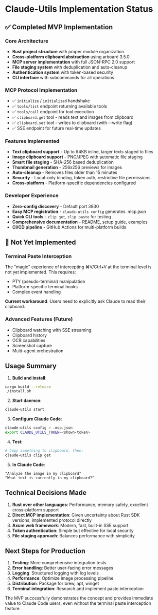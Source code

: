 # Claude-Utils Implementation Status

## ✅ Completed MVP Implementation

### Core Architecture
- **Rust project structure** with proper module organization
- **Cross-platform clipboard abstraction** using arboard 3.5.0
- **MCP server implementation** with full JSON-RPC 2.0 support
- **File staging system** with deduplication and auto-cleanup
- **Authentication system** with token-based security
- **CLI interface** with subcommands for all operations

### MCP Protocol Implementation
- ✅ `initialize` / `initialized` handshake
- ✅ `tools/list` endpoint returning available tools
- ✅ `tools/call` endpoint for tool execution
- ✅ `clipboard.get` tool - reads text and images from clipboard
- ✅ `clipboard.set` tool - writes to clipboard (with --write flag)
- ✅ SSE endpoint for future real-time updates

### Features Implemented
- **Text clipboard support** - Up to 64KB inline, larger texts staged to files
- **Image clipboard support** - PNG/JPEG with automatic file staging
- **Smart file staging** - SHA-256 based deduplication
- **Thumbnail generation** - 256x256 previews for images
- **Auto-cleanup** - Removes files older than 15 minutes
- **Security** - Local-only binding, token auth, restrictive file permissions
- **Cross-platform** - Platform-specific dependencies configured

### Developer Experience
- **Zero-config discovery** - Default port 3830
- **Easy MCP registration** - `claude-utils config` generates .mcp.json
- **Quick CLI tools** - `clip get`, `clip paste` for testing
- **Comprehensive documentation** - README, setup guide, examples
- **CI/CD pipeline** - GitHub Actions for multi-platform builds

## 🚧 Not Yet Implemented

### Terminal Paste Interception
The "magic" experience of intercepting ⌘V/Ctrl+V at the terminal level is not yet implemented. This requires:
- PTY (pseudo-terminal) manipulation
- Platform-specific terminal hooks
- Complex event handling

**Current workaround**: Users need to explicitly ask Claude to read their clipboard.

### Advanced Features (Future)
- Clipboard watching with SSE streaming
- Clipboard history
- OCR capabilities
- Screenshot capture
- Multi-agent orchestration

## Usage Summary

1. **Build and install**:
```bash
cargo build --release
./install.sh
```

2. **Start daemon**:
```bash
claude-utils start
```

3. **Configure Claude Code**:
```bash
claude-utils config > .mcp.json
export CLAUDE_UTILS_TOKEN=<shown-token>
```

4. **Test**:
```bash
# Copy something to clipboard, then:
claude-utils clip get
```

5. **In Claude Code**:
```
"Analyze the image in my clipboard"
"What text is currently in my clipboard?"
```

## Technical Decisions Made

1. **Rust over other languages**: Performance, memory safety, excellent cross-platform support
2. **Direct MCP implementation**: Given uncertainty about Rust SDK versions, implemented protocol directly
3. **Axum web framework**: Modern, fast, built-in SSE support
4. **Token authentication**: Simple but effective for local security
5. **File staging approach**: Balances performance with simplicity

## Next Steps for Production

1. **Testing**: More comprehensive integration tests
2. **Error handling**: Better user-facing error messages
3. **Logging**: Structured logging with log levels
4. **Performance**: Optimize image processing pipeline
5. **Distribution**: Package for brew, apt, winget
6. **Terminal integration**: Research and implement paste interception

The MVP successfully demonstrates the concept and provides immediate value to Claude Code users, even without the terminal paste interception feature.